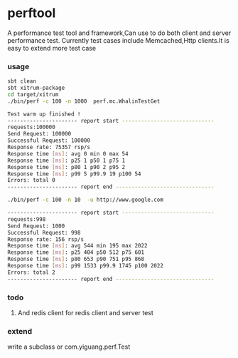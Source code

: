 perftool
========

A performance test tool and framework,Can use to do both client and server performance test. Currently test cases include Memcached,Http clients.It is easy to extend more test case


### usage
```bash
sbt clean
sbt xitrum-package
cd target/xitrum
./bin/perf -c 100 -n 1000  perf.mc.WhalinTestGet

Test warm up finished !
---------------------- report start -----------------------------
requests:100000
Send Request: 100000
Successful Request: 100000
Response rate: 75357 rsp/s 
Response time [ms]: avg 0 min 0 max 54
Response time [ms]: p25 1 p50 1 p75 1
Response time [ms]: p80 1 p90 2 p95 2
Response time [ms]: p99 5 p99.9 19 p100 54
Errors: total 0
---------------------- report end -------------------------------

./bin/perf -c 100 -n 10  -u http://www.google.com

---------------------- report start -----------------------------
requests:998
Send Request: 1000
Successful Request: 998
Response rate: 156 rsp/s 
Response time [ms]: avg 544 min 195 max 2022
Response time [ms]: p25 404 p50 512 p75 601
Response time [ms]: p80 653 p90 751 p95 868
Response time [ms]: p99 1533 p99.9 1745 p100 2022
Errors: total 2
---------------------- report end -------------------------------

```

### todo
1. And redis client for redis client and server test

### extend
write a subclass or com.yiguang.perf.Test


 


